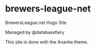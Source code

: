 # brewers-league-net
BrewersLeague.net Hugo Site

Managed by @databasefairy

This site is done with the Ananke theme. 
